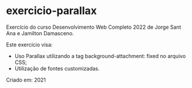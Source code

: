 # exercicio-parallax
Exercício do curso Desenvolvimento Web Completo 2022 de Jorge Sant Ana e Jamilton Damasceno. <br> 

Este exercício visa: 
- Uso Parallax utilizando a tag background-attachment: fixed no arquivo CSS;
- Utilização de fontes customizadas. 

Criado em: 2021
